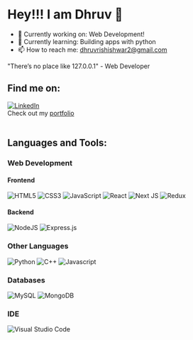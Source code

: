 # Hey!!! I am Dhruv 👋 #

- 🔭 Currently working on: Web Development!
- 🌱 Currently learning: Building apps with python
- 📫 How to reach me: dhruvrishishwar2@gmail.com

"There’s no place like 127.0.0.1" - Web Developer

## Find me on: ##
<a href='https://www.linkedin.com/in/dhruv-rishishwar-36612a201/' target="_blank">![LinkedIn](https://img.shields.io/badge/linkedin-%230077B5.svg?style=for-the-badge&logo=linkedin&logoColor=white)<a/>
<br/>
Check out my [portfolio](https://dhruvrishishwar.vercel.app/)  
<br/>
## Languages and Tools: ##

### Web Development ###
#### Frontend ####
![HTML5](https://img.shields.io/badge/html5-%23E34F26.svg?style=for-the-badge&logo=html5&logoColor=white)
![CSS3](https://img.shields.io/badge/css3-%231572B6.svg?style=for-the-badge&logo=css3&logoColor=white)
![JavaScript](https://img.shields.io/badge/javascript-%23323330.svg?style=for-the-badge&logo=javascript&logoColor=%23F7DF1E)
![React](https://img.shields.io/badge/react-%2320232a.svg?style=for-the-badge&logo=react&logoColor=%2361DAFB)
![Next JS](https://img.shields.io/badge/Next-black?style=for-the-badge&logo=next.js&logoColor=white)
![Redux](https://img.shields.io/badge/redux-%23593d88.svg?style=for-the-badge&logo=redux&logoColor=white)

#### Backend ####
![NodeJS](https://img.shields.io/badge/node.js-6DA55F?style=for-the-badge&logo=node.js&logoColor=white)
![Express.js](https://img.shields.io/badge/express.js-%23404d59.svg?style=for-the-badge&logo=express&logoColor=%2361DAFB)

### Other Languages ###
![Python](https://img.shields.io/badge/python-3670A0?style=for-the-badge&logo=python&logoColor=ffdd54)
![C++](https://img.shields.io/badge/c++-%2300599C.svg?style=for-the-badge&logo=c%2B%2B&logoColor=white)
![Javascript](https://img.shields.io/badge/javascript-%23ED8B00.svg?style=for-the-badge&logo=javascript&logoColor=white)

### Databases ###
![MySQL](https://img.shields.io/badge/mysql-%2300f.svg?style=for-the-badge&logo=mysql&logoColor=white)
![MongoDB](https://img.shields.io/badge/MongoDB-%234ea94b.svg?style=for-the-badge&logo=mongodb&logoColor=white)

### IDE ###
![Visual Studio Code](https://img.shields.io/badge/Visual%20Studio%20Code-0078d7.svg?style=for-the-badge&logo=visual-studio-code&logoColor=white)
